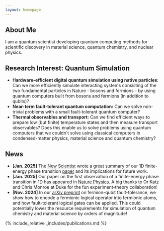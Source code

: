 ```yaml
---
layout: homepage
---
```


## About Me

I am a quantum scientist developing quantum computing methods for scientific discovery in material science, quantum chemistry, and nuclear physics.

## Research Interest: Quantum Simulation

- **Hardware-efficient digital quantum simulation using native particles:** Can we more efficiently simulate interacting systems consisting of the two fundamental particles in Nature - bosons and fermions - by using quantum computers built from bosons and fermions (in addition to qubits)?
- **Near-term fault-tolerant quantum computation:** Can we solve non-trivial problems with a small fault-tolerant quantum computer? 
- **Thermal observables and transport:** Can we find efficient ways to prepare low (but finite) temperature states and then measure transport observables? Does this enable us to solve problems using quantum computers that we couldn't solve using classical computers in condensed-matter physics, material science and quantum chemistry?

## News
- **[Jan. 2025]** The [New Scientist](https://www.newscientist.com/article/2464444-elusive-phase-change-finally-spotted-in-a-quantum-simulator/) wrote a great summary of our 1D finite-energy phase transition [paper](https://www.nature.com/articles/s41567-024-02751-2) and its implications for future work. 
- **[Jan. 2025]** Our paper on the first observation of a finite-energy phase transition in 1D has appeared in [Nature Physics](https://www.nature.com/articles/s41567-024-02751-2). A big thanks to Or Katz and Chris Monroe at Duke for the fun experiment-theory collaboration!
- **[Nov. 2024]** In our [arXiv preprint](https://arxiv.org/abs/2411.08955) on fermion-qubit fault-tolerance, we show how to encode a fermionic logical operator into fermionic atoms, and how fault-tolerant logical gates can be applied. This could potentially lower the resource requirements for simulation of quantum chemistry and material science by orders of magnitude!

{% include_relative _includes/publications.md %}
